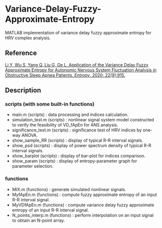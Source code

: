 # Variance-Delay-Fuzzy-Approximate-Entropy
MATLAB implementation of variance delay fuzzy approximate entropy for HRV complex analysis.

## Reference
[Li Y, Wu S, Yang Q, Liu G, Ge L. Application of the Variance Delay Fuzzy Approximate Entropy for Autonomic Nervous System Fluctuation Analysis in Obstructive Sleep Apnea Patients. _Entropy_. 2020; 22(9):915.](https://www.mdpi.com/1099-4300/22/9/915)

## Description

### scripts (with some built-in functions)
- main.m              (scripts) : data processing and indices calculation.
- simulation_test.m   (scripts) : nonlinear signal system model constructed to verify the feasibility of VD_fApEn for ANS analysis.
- significance_test.m (scripts) : significance test of HRV indices by one-way ANOVA.
- show_sample_RR      (scripts) : display of typical R-R interval signals.
- show_psd            (scripts) : display of power spectrum density of typical R-R interval signals.
- show_barplot        (scripts) : display of bar-plot for indices comparison.
- show_param          (scripts) : display of entropy-parameter graph for parameter selection.

### functions
- MIX.m             (functions) : generate simulated nonlinear signals.
- MyfApEn.m         (functions) : compute fuzzy approximate entropy of an input R-R interval signal.
- MyVDfApEn.m       (functions) : compute variance delay fuzzy approximate entropy of an input R-R interval signal.
- N_points_interp.m (functions) : perform interpolation on an input signal to obtain an N-point array.
